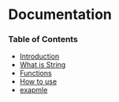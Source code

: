 # Documentation

### Table of Contents

- [Introduction]()
- [What is String]()
- [Functions]()
- [How to use]()
- [exapmle]()